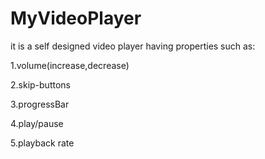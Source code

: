 # MyVideoPlayer
it is a self designed video player having properties such as:

1.volume(increase,decrease) 

2.skip-buttons

3.progressBar

4.play/pause 

5.playback rate
